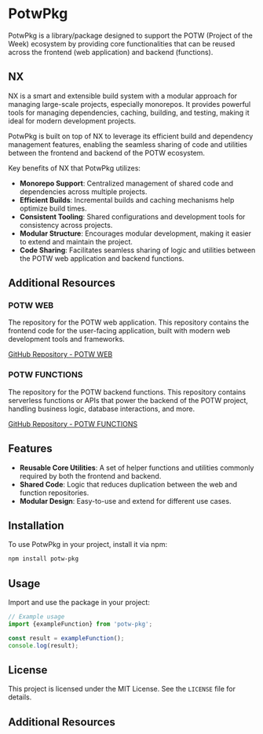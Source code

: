 # PotwPkg

PotwPkg is a library/package designed to support the POTW (Project of the Week)
ecosystem by providing core functionalities that can be reused across the frontend (web
application) and backend (functions).

## NX

NX is a smart and extensible build system with a modular approach for managing
large-scale projects, especially monorepos. It provides powerful tools for managing
dependencies, caching, building, and testing, making it ideal for modern development
projects.

PotwPkg is built on top of NX to leverage its efficient build and dependency management
features, enabling the seamless sharing of code and utilities between the frontend and
backend of the POTW ecosystem.

Key benefits of NX that PotwPkg utilizes:

- **Monorepo Support**: Centralized management of shared code and dependencies across
  multiple projects.
- **Efficient Builds**: Incremental builds and caching mechanisms help optimize build
  times.
- **Consistent Tooling**: Shared configurations and development tools for consistency
  across projects.
- **Modular Structure**: Encourages modular development, making it easier to extend and
  maintain the project.
- **Code Sharing**: Facilitates seamless sharing of logic and utilities between the POTW
  web application and backend functions.

## Additional Resources

### POTW WEB

The repository for the POTW web application. This repository contains the frontend code
for the user-facing application, built with modern web development tools and frameworks.

[GitHub Repository - POTW WEB](https://github.com/quirkles/potw-web)

### POTW FUNCTIONS

The repository for the POTW backend functions. This repository contains serverless
functions or APIs that power the backend of the POTW project, handling business logic,
database interactions, and more.

[GitHub Repository - POTW FUNCTIONS](https://github.com/quirkles/potw-functions)

## Features

- **Reusable Core Utilities**: A set of helper functions and utilities commonly required
  by both the frontend and backend.
- **Shared Code**: Logic that reduces duplication between the web and function
  repositories.
- **Modular Design**: Easy-to-use and extend for different use cases.

## Installation

To use PotwPkg in your project, install it via npm:

```bash
npm install potw-pkg
```

## Usage

Import and use the package in your project:

```javascript
// Example usage
import {exampleFunction} from 'potw-pkg';

const result = exampleFunction();
console.log(result);
```


## License

This project is licensed under the MIT License. See the `LICENSE` file for details.
## Additional Resources
